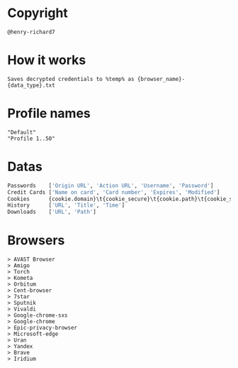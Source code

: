 # Copyright
    @henry-richard7

# How it works
    Saves decrypted credentials to %temp% as {browser_name}-{data_type}.txt

# Profile names
    "Default"
    "Profile 1..50"

# Datas
```py
Passwords    ['Origin URL', 'Action URL', 'Username', 'Password']
Credit Cards ['Name on card', 'Card number', 'Expires', 'Modified']
Cookies      {cookie.domain}\t{cookie_secure}\t{cookie.path}\t{cookie_secure}\t{cookie.expires}\t{cookie.name}\t{cookie.value}
History      ['URL', 'Title', 'Time']
Downloads    ['URL', 'Path']
```

# Browsers
    > AVAST Browser
    > Amigo
    > Torch
    > Kometa
    > Orbitum
    > Cent-browser
    > 7star
    > Sputnik
    > Vivaldi
    > Google-chrome-sxs
    > Google-chrome
    > Epic-privacy-browser
    > Microsoft-edge
    > Uran
    > Yandex
    > Brave
    > Iridium
